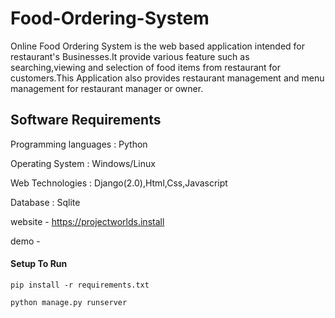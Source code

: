 # Food-Ordering-System
Online Food Ordering System is the web based application intended for restaurant's Businesses.It provide various feature such as searching,viewing and selection of food items from restaurant for customers.This Application also provides restaurant management and menu management for restaurant manager or owner. 

## Software Requirements
Programming languages : Python

Operating System      : Windows/Linux

Web Technologies      : Django(2.0),Html,Css,Javascript

Database              : Sqlite

website - https://projectworlds.install

demo - 

#### Setup To Run
```
pip install -r requirements.txt
```
```
python manage.py runserver
```
